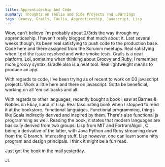```yaml
---
title: Apprenticeship And Code
summary: Thoughts on Taulia and Side Projects and Learnings
tags: Groovy, Grails, Taulia, Apprenticeship, Javascript, Lisp
---
```


Wow, can't believe I'm probably about 2/3rds the way through my apprenticeship. I haven't really blogged that much about it.  Last several weeks though, its been real satisfying to push code to the production base.  Code here and there assigned from the Scrumm meetups.  Real satisfying when I get the issue resolved and write smoke tests.  Grails is a neat platform. Lol, sometime when thinking about Groovy and Ruby, I remember more groovy syntax.  Gradle also is a neat tool. Real lightweight means to produce an app.

With regards to code, I've been trying as of recent to work on D3 javascript projects.  Work a little here and there on javascript.  Gotta be beneficial, working on all 'em callbacks and all.

With regards to other languages, recently bought a book I saw at Barnes & Nobles on Ebay, Land of Lisp.  Real fascinating book when I stopped to read it at the bookstore. Functional languages.  Functional programming, things like Scala indirectly derived and inspired by them.  There's also functional js programming as well.  Reading the book, it states that modern languages are basically derived from two groups: Lisp from MIT and Fortran/Algol , C being a derivative of the latter, with Java Python and Ruby streaming down from the C branch.  Interesting stuff.  Lisp however, one can learn some nifty program and design principals.  I think it might be a fun read.

Just got the book in the mail yesterday.


JL